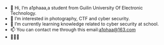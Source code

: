 - 👋 Hi, I’m a1phaaa,a student from Guilin University Of Electronic Technology.
- 👀 I’m interested in photography, CTF and cyber security.
- 🌱 I’m currently learning knowledge related to cyber security at school.
- 📫 You can contact me through this email:<a href="mailto:a1phaa@163.com">a1phaa@163.com</a>
- 🍻🍻🍻

<!---
a1phaaa/a1phaaa is a ✨ special ✨ repository because its `README.md` (this file) appears on your GitHub profile.
You can click the Preview link to take a look at your changes.
--->
